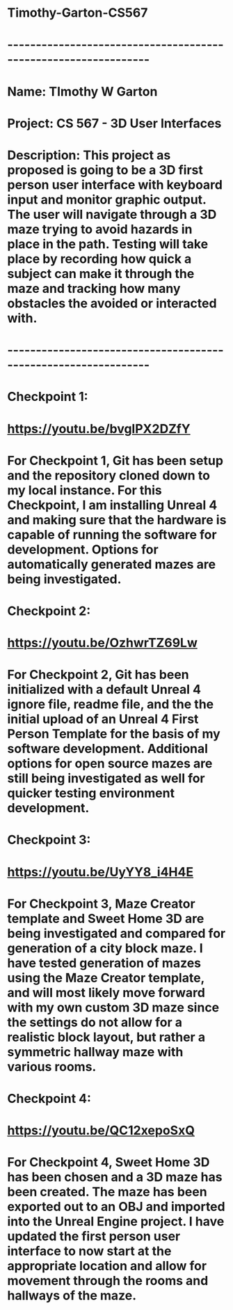 # Timothy-Garton-CS567
# ---------------------------------------------------------------
# Name: TImothy W Garton
# Project: CS 567 - 3D User Interfaces
# Description: This project as proposed is going to be a 3D first person user interface with keyboard input and monitor graphic output.  The user will navigate through a 3D maze trying to avoid hazards in place in the path. Testing will take place by recording how quick a subject can make it through the maze and tracking how many obstacles the avoided or interacted with.
# ---------------------------------------------------------------
#
# Checkpoint 1:
# https://youtu.be/bvglPX2DZfY
# For Checkpoint 1, Git has been setup and the repository cloned down to my local instance.  For this Checkpoint, I am installing Unreal 4 and making sure that the hardware is capable of running the software for development.  Options for automatically generated mazes are being investigated.
#
#
# Checkpoint 2:
# https://youtu.be/OzhwrTZ69Lw
# For Checkpoint 2, Git has been initialized with a default Unreal 4 ignore file, readme file, and the the initial upload of an Unreal 4 First Person Template for the basis of my software development.  Additional options for open source mazes are still being investigated as well for quicker testing environment development.
#
#
# Checkpoint 3:
# https://youtu.be/UyYY8_i4H4E
# For Checkpoint 3, Maze Creator template and Sweet Home 3D are being investigated and compared for generation of a city block maze.  I have tested generation of mazes using the Maze Creator template, and will most likely move forward with my own custom 3D maze since the settings do not allow for a realistic block layout, but rather a symmetric hallway maze with various rooms.
#
#
# Checkpoint 4:
# https://youtu.be/QC12xepoSxQ
# For Checkpoint 4, Sweet Home 3D has been chosen and a 3D maze has been created.  The maze has been exported out to an OBJ and imported into the Unreal Engine project.  I have updated the first person user interface to now start at the appropriate location and allow for movement through the rooms and hallways of the maze.